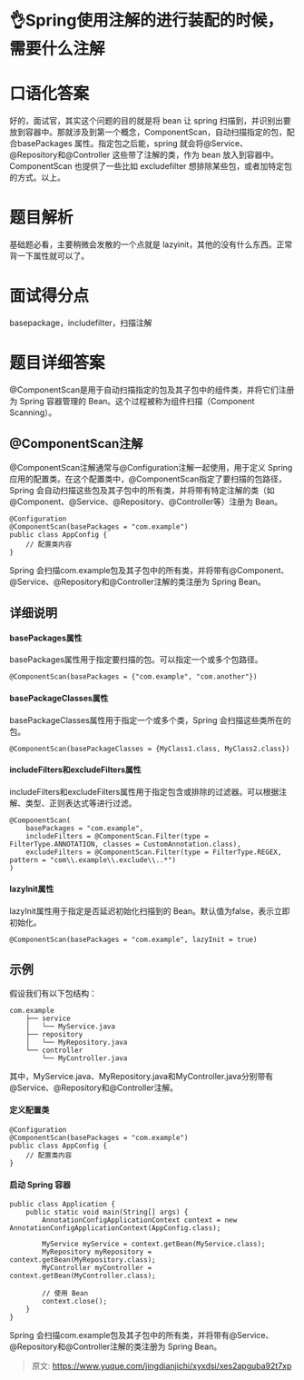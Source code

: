# 👌Spring使用注解的进行装配的时候，需要什么注解

# 口语化答案
好的，面试官，其实这个问题的目的就是将 bean 让 spring 扫描到，并识别出要放到容器中。那就涉及到第一个概念，ComponentScan，自动扫描指定的包，配合basePackages 属性。指定包之后能，spring 就会将@Service、@Repository和@Controller 这些带了注解的类，作为 bean 放入到容器中。ComponentScan 也提供了一些比如 excludefilter 想排除某些包，或者加特定包的方式。以上。

# 题目解析
基础题必看，主要稍微会发散的一个点就是 lazyinit，其他的没有什么东西。正常背一下属性就可以了。

# 面试得分点
basepackage，includefilter，扫描注解

# 题目详细答案
@ComponentScan是用于自动扫描指定的包及其子包中的组件类，并将它们注册为 Spring 容器管理的 Bean。这个过程被称为组件扫描（Component Scanning）。

## @ComponentScan注解
@ComponentScan注解通常与@Configuration注解一起使用，用于定义 Spring 应用的配置类。在这个配置类中，@ComponentScan指定了要扫描的包路径，Spring 会自动扫描这些包及其子包中的所有类，并将带有特定注解的类（如@Component、@Service、@Repository、@Controller等）注册为 Bean。

```plain
@Configuration
@ComponentScan(basePackages = "com.example")
public class AppConfig {
    // 配置类内容
}
```

Spring 会扫描com.example包及其子包中的所有类，并将带有@Component、@Service、@Repository和@Controller注解的类注册为 Spring Bean。

## 详细说明
#### basePackages属性
basePackages属性用于指定要扫描的包。可以指定一个或多个包路径。

```plain
@ComponentScan(basePackages = {"com.example", "com.another"})
```

#### basePackageClasses属性
basePackageClasses属性用于指定一个或多个类，Spring 会扫描这些类所在的包。

```plain
@ComponentScan(basePackageClasses = {MyClass1.class, MyClass2.class})
```

#### includeFilters和excludeFilters属性
includeFilters和excludeFilters属性用于指定包含或排除的过滤器。可以根据注解、类型、正则表达式等进行过滤。

```plain
@ComponentScan(
    basePackages = "com.example",
    includeFilters = @ComponentScan.Filter(type = FilterType.ANNOTATION, classes = CustomAnnotation.class),
    excludeFilters = @ComponentScan.Filter(type = FilterType.REGEX, pattern = "com\\.example\\.exclude\\..*")
)
```

#### lazyInit属性
lazyInit属性用于指定是否延迟初始化扫描到的 Bean。默认值为false，表示立即初始化。

```plain
@ComponentScan(basePackages = "com.example", lazyInit = true)
```

## 示例
假设我们有以下包结构：

```plain
com.example
    ├── service
    │   └── MyService.java
    ├── repository
    │   └── MyRepository.java
    └── controller
        └── MyController.java
```

其中，MyService.java、MyRepository.java和MyController.java分别带有@Service、@Repository和@Controller注解。

#### 定义配置类
```plain
@Configuration
@ComponentScan(basePackages = "com.example")
public class AppConfig {
    // 配置类内容
}
```

#### 启动 Spring 容器
```plain
public class Application {
    public static void main(String[] args) {
        AnnotationConfigApplicationContext context = new AnnotationConfigApplicationContext(AppConfig.class);
        
        MyService myService = context.getBean(MyService.class);
        MyRepository myRepository = context.getBean(MyRepository.class);
        MyController myController = context.getBean(MyController.class);
        
        // 使用 Bean
        context.close();
    }
}
```

Spring 会扫描com.example包及其子包中的所有类，并将带有@Service、@Repository和@Controller注解的类注册为 Spring Bean。



> 原文: <https://www.yuque.com/jingdianjichi/xyxdsi/xes2apguba92t7xp>
